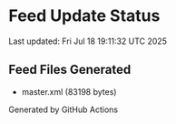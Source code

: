 # Feed Update Status
Last updated: Fri Jul 18 19:11:32 UTC 2025

## Feed Files Generated
- master.xml (83198 bytes)

Generated by GitHub Actions
